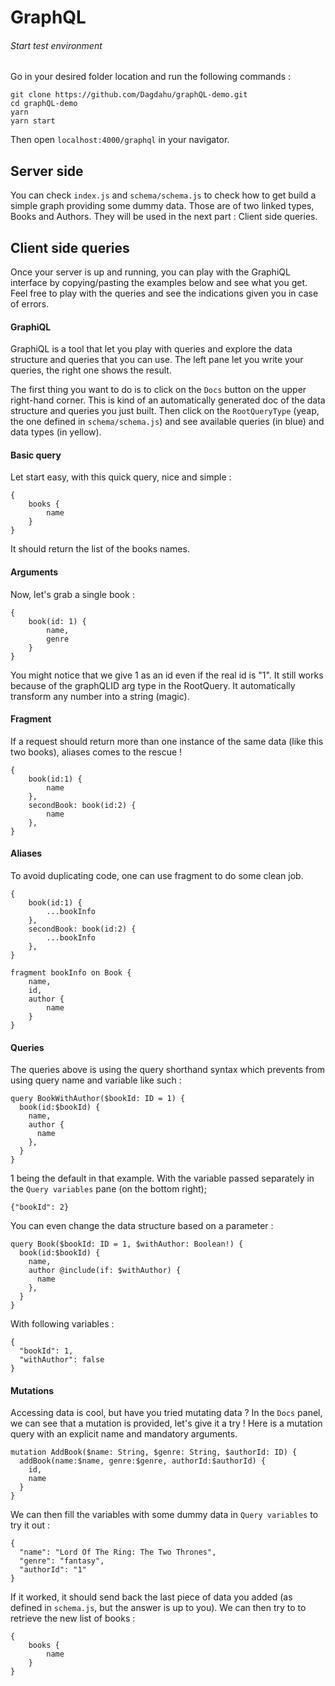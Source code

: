 # GraphQL

###### Start test environment

Go in your desired folder location and run the following commands :
```
git clone https://github.com/Dagdahu/graphQL-demo.git
cd graphQL-demo
yarn
yarn start
```
Then open `localhost:4000/graphql` in your navigator.

## Server side

You can check `index.js` and `schema/schema.js` to check how to get build a simple graph providing some dummy data.
Those are of two linked types, Books and Authors. They will be used in the next part : Client side queries.

## Client side queries

Once your server is up and running, you can play with the GraphiQL interface by copying/pasting the examples below and see what you get.
Feel free to play with the queries and see the indications given you in case of errors. 

#### GraphiQL

GraphiQL is a tool that let you play with queries and explore the data structure and queries that you can use.
The left pane let you write your queries, the right one shows the result.

The first thing you want to do is to click on the `Docs` button on the upper right-hand corner.
This is kind of an automatically generated doc of the data structure and queries you just built.
Then click on the `RootQueryType` (yeap, the one defined in `schema/schema.js`) and see available queries (in blue) and data types (in yellow). 


#### Basic query

Let start easy, with this quick query, nice and simple :
```
{
    books {
        name
    }
}
```
It should return the list of the books names.

#### Arguments

Now, let's grab a single book :
```
{
    book(id: 1) {
        name,
        genre
    }
}
```
You might notice that we give 1 as an id even if the real id is "1". It still works because of the graphQLID arg type in the RootQuery.
It automatically transform any number into a string (magic).

#### Fragment
 
If a request should return more than one instance of the same data (like this two books), aliases comes to the rescue !
```
{
    book(id:1) {
        name
    },
    secondBook: book(id:2) {
        name
    },
}
```

 #### Aliases

To avoid duplicating code, one can use fragment to do some clean job.
```
{
    book(id:1) {
        ...bookInfo
    },
    secondBook: book(id:2) {
        ...bookInfo
    },
}

fragment bookInfo on Book {
    name,
    id,
    author {
        name
    }
}
```
#### Queries

The queries above is using the query shorthand syntax which prevents from using query name and variable like such :
```
query BookWithAuthor($bookId: ID = 1) {
  book(id:$bookId) {
    name,
    author {
      name
    },
  }
}
```
1 being the default in that example.
With the variable passed separately in the `Query variables` pane (on the bottom right);
```
{"bookId": 2}
```

You can even change the data structure based on a parameter :
```
query Book($bookId: ID = 1, $withAuthor: Boolean!) {
  book(id:$bookId) {
    name,
    author @include(if: $withAuthor) {
      name
    },
  }
}
```
With following variables :
```
{
  "bookId": 1,
  "withAuthor": false
}
```

#### Mutations

Accessing data is cool, but have you tried mutating data ?
In the `Docs` panel, we can see that a mutation is provided, let's give it a try !
Here is a mutation query with an explicit name and mandatory arguments.
```
mutation AddBook($name: String, $genre: String, $authorId: ID) {
  addBook(name:$name, genre:$genre, authorId:$authorId) {
    id,
    name
  }
}
```
We can then fill the variables with some dummy data in `Query variables` to try it out :
```
{
  "name": "Lord Of The Ring: The Two Thrones",
  "genre": "fantasy",
  "authorId": "1"
}
```
If it worked, it should send back the last piece of data you added (as defined in `schema.js`, but the answer is up to you).
We can then try to to retrieve the new list of books :
```
{
    books {
        name
    }
}
```